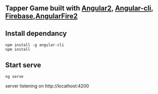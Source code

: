 ## Tapper Game built with [Angular2](https://angular.io), [Angular-cli](https://github.com/angular/angular-cli), [Firebase](https://www.firebase.com),[AngularFire2](https://github.com/angular/angularfire2)

## Install dependancy
  `npm install -g angular-cli` <br/>
  `npm install` <br/>

## Start serve  <br/>
  `ng serve` <br/>

server listening on http://localhost:4200
